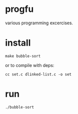 # progfu 

various programming excercises.

# install

    make bubble-sort

or to compile with deps:

    cc set.c dlinked-list.c -o set

# run
    ./bubble-sort


